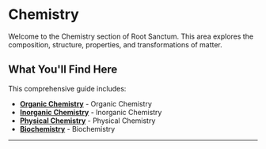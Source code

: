# Chemistry

Welcome to the Chemistry section of Root Sanctum. This area explores the composition, structure, properties, and transformations of matter.

## What You'll Find Here

This comprehensive guide includes:

- **[Organic Chemistry](./organic-chemistry.md)** - Organic Chemistry
- **[Inorganic Chemistry](./inorganic-chemistry.md)** - Inorganic Chemistry
- **[Physical Chemistry](./physical-chemistry.md)** - Physical Chemistry
- **[Biochemistry](./biochemistry.md)** - Biochemistry

---
